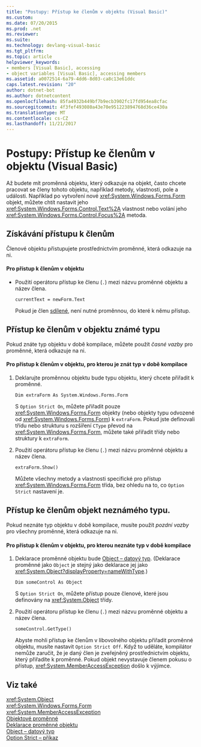 ```yaml
---
title: "Postupy: Přístup ke členům v objektu (Visual Basic)"
ms.custom: 
ms.date: 07/20/2015
ms.prod: .net
ms.reviewer: 
ms.suite: 
ms.technology: devlang-visual-basic
ms.tgt_pltfrm: 
ms.topic: article
helpviewer_keywords:
- members [Visual Basic], accessing
- object variables [Visual Basic], accessing members
ms.assetid: a0072514-6a79-4dd6-8d03-ca8c13e61ddc
caps.latest.revision: "20"
author: dotnet-bot
ms.author: dotnetcontent
ms.openlocfilehash: 85fa4932b449bf7b9ecb3902fc17fd954ea8cfac
ms.sourcegitcommit: 4f3fef493080a43e70e951223894768d36ce430a
ms.translationtype: MT
ms.contentlocale: cs-CZ
ms.lasthandoff: 11/21/2017
---
```

# <a name="how-to-access-members-of-an-object-visual-basic"></a>Postupy: Přístup ke členům v objektu (Visual Basic)
Až budete mít proměnná objektu, který odkazuje na objekt, často chcete pracovat se členy tohoto objektu, například metody, vlastnosti, pole a události. Například po vytvoření nové <xref:System.Windows.Forms.Form> objekt, můžete chtít nastavit jeho <xref:System.Windows.Forms.Control.Text%2A> vlastnost nebo volání jeho <xref:System.Windows.Forms.Control.Focus%2A> metoda.  
  
## <a name="accessing-members"></a>Získávání přístupu k členům  
 Členové objektu přistupujete prostřednictvím proměnné, která odkazuje na ni.  
  
#### <a name="to-access-members-of-an-object"></a>Pro přístup k členům v objektu  
  
-   Použití operátoru přístup ke členu (`.`) mezi názvu proměnné objektu a název člena.  
  
    ```  
    currentText = newForm.Text  
    ```  
  
     Pokud je člen [sdílené](../../../../visual-basic/language-reference/modifiers/shared.md), není nutné proměnnou, do které k němu přístup.  
  
## <a name="accessing-members-of-an-object-of-known-type"></a>Přístup ke členům v objektu známé typu  
 Pokud znáte typ objektu v době kompilace, můžete použít *časné vazby* pro proměnné, která odkazuje na ni.  
  
#### <a name="to-access-members-of-an-object-for-which-you-know-the-type-at-compile-time"></a>Pro přístup k členům v objektu, pro kterou je znát typ v době kompilace  
  
1.  Deklarujte proměnnou objektu bude typu objektu, který chcete přiřadit k proměnné.  
  
    ```  
    Dim extraForm As System.Windows.Forms.Form  
    ```  
  
     S `Option Strict On`, můžete přiřadit pouze <xref:System.Windows.Forms.Form> objekty (nebo objekty typu odvozené od <xref:System.Windows.Forms.Form>) k `extraForm`. Pokud jste definovali třídu nebo strukturu s rozšíření `CType` převod na <xref:System.Windows.Forms.Form>, můžete také přiřadit třídy nebo struktury k `extraForm`.  
  
2.  Použití operátoru přístup ke členu (`.`) mezi názvu proměnné objektu a název člena.  
  
    ```  
    extraForm.Show()  
    ```  
  
     Můžete všechny metody a vlastnosti specifické pro přístup <xref:System.Windows.Forms.Form> třída, bez ohledu na to, co `Option Strict` nastavení je.  
  
## <a name="accessing-members-of-an-object-of-unknown-type"></a>Přístup ke členům objekt neznámého typu.  
 Pokud neznáte typ objektu v době kompilace, musíte použít *pozdní vazby* pro všechny proměnné, která odkazuje na ni.  
  
#### <a name="to-access-members-of-an-object-for-which-you-do-not-know-the-type-at-compile-time"></a>Pro přístup k členům v objektu, pro kterou neznáte typ v době kompilace  
  
1.  Deklarace proměnné objektu bude [Object – datový typ](../../../../visual-basic/language-reference/data-types/object-data-type.md). (Deklarace proměnné jako `Object` je stejný jako deklarace jej jako <xref:System.Object?displayProperty=nameWithType>.)  
  
    ```  
    Dim someControl As Object  
    ```  
  
     S `Option Strict On`, můžete přístup pouze členové, které jsou definovány na <xref:System.Object> třídy.  
  
2.  Použití operátoru přístup ke členu (`.`) mezi názvu proměnné objektu a název člena.  
  
    ```  
    someControl.GetType()  
    ```  
  
     Abyste mohli přístup ke členům v libovolného objektu přiřadit proměnné objektu, musíte nastavit `Option Strict Off`. Když to uděláte, kompilátor nemůže zaručit, že je daný člen je zveřejněný prostřednictvím objektu, který přiřadíte k proměnné. Pokud objekt nevystavuje členem pokusu o přístup, <xref:System.MemberAccessException> došlo k výjimce.  
  
## <a name="see-also"></a>Viz také  
 <xref:System.Object>  
 <xref:System.Windows.Forms.Form>  
 <xref:System.MemberAccessException>  
 [Objektové proměnné](../../../../visual-basic/programming-guide/language-features/variables/object-variables.md)  
 [Deklarace proměnné objektu](../../../../visual-basic/programming-guide/language-features/variables/object-variable-declaration.md)  
 [Object – datový typ](../../../../visual-basic/language-reference/data-types/object-data-type.md)  
 [Option Strict – příkaz](../../../../visual-basic/language-reference/statements/option-strict-statement.md)

